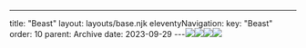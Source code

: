 ---
title: "Beast"
layout: layouts/base.njk
eleventyNavigation:
  key: "Beast"
  order: 10
  parent: Archive
date: 2023-09-29
---![](https://s3.eu-west-1.amazonaws.com/jessicaakerman.com/MHeiderich-NIP01-edit.jpg)![](https://s3.eu-west-1.amazonaws.com/jessicaakerman.com/MHeiderich-NIP02.jpg)![](https://s3.eu-west-1.amazonaws.com/jessicaakerman.com/MHeiderich_ReflexionenZwei-04.jpg)![](https://s3.eu-west-1.amazonaws.com/jessicaakerman.com/MHeiderich_ReflexionenZwei-01.jpg)